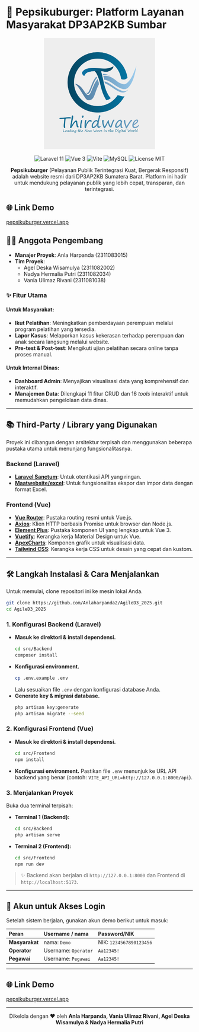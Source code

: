 # 🚀 Pepsikuburger: Platform Layanan Masyarakat DP3AP2KB Sumbar

<p align="center">
  <img src="assets/Logo/logo.png" alt="Logo Pepsikuburger" width="300">
</p>

<p align="center">
  <img src="https://img.shields.io/badge/Laravel-11-FF2D20?style=for-the-badge&logo=laravel" alt="Laravel 11">
  <img src="https://img.shields.io/badge/Vue.js-3-4FC08D?style=for-the-badge&logo=vue.js" alt="Vue 3">
  <img src="https://img.shields.io/badge/Vite-B73BFE?style=for-the-badge&logo=vite" alt="Vite">
  <img src="https://img.shields.io/badge/MySQL-4479A1?style=for-the-badge&logo=mysql" alt="MySQL">
  <img src="https://img.shields.io/badge/License-MIT-yellow.svg?style=for-the-badge" alt="License MIT">
</p>

<p align="center">
  <b>Pepsikuburger</b> (Pelayanan Publik Terintegrasi Kuat, Bergerak Responsif) adalah website resmi dari DP3AP2KB Sumatera Barat. Platform ini hadir untuk mendukung pelayanan publik yang lebih cepat, transparan, dan terintegrasi.
</p>

## 🌐 Link Demo

[pepsikuburger.vercel.app](https://pepsikuburger.vercel.app)

## 👩‍💻 Anggota Pengembang

* **Manajer Proyek**: Anla Harpanda (2311083015)
* **Tim Proyek**:
    * Agel Deska Wisamulya (2311082002)
    * Nadya Hermalia Putri (2311082034)
    * Vania Ulimaz Rivani (2311081038)
### ✨ Fitur Utama

#### Untuk Masyarakat:
- **Ikut Pelatihan**: Meningkatkan pemberdayaan perempuan melalui program pelatihan yang tersedia.
- **Lapor Kasus**: Melaporkan kasus kekerasan terhadap perempuan dan anak secara langsung melalui website.
- **Pre-test & Post-test**: Mengikuti ujian pelatihan secara online tanpa proses manual.

#### Untuk Internal Dinas:
- **Dashboard Admin**: Menyajikan visualisasi data yang komprehensif dan interaktif.
- **Manajemen Data**: Dilengkapi 11 fitur CRUD dan 16 *tools* interaktif untuk memudahkan pengelolaan data dinas.


---

## 📚 Third-Party / Library yang Digunakan

Proyek ini dibangun dengan arsitektur terpisah dan menggunakan beberapa pustaka utama untuk menunjang fungsionalitasnya.

### Backend (Laravel)
- **[Laravel Sanctum](https://laravel.com/docs/11.x/sanctum)**: Untuk otentikasi API yang ringan.
- **[Maatwebsite/excel](https://docs.laravel-excel.com/3.1/getting-started/)**: Untuk fungsionalitas ekspor dan impor data dengan format Excel.

### Frontend (Vue)
- **[Vue Router](https://router.vuejs.org/)**: Pustaka routing resmi untuk Vue.js.
- **[Axios](https://axios-http.com/)**: Klien HTTP berbasis Promise untuk browser dan Node.js.
- **[Element Plus](https://element-plus.org/)**: Pustaka komponen UI yang lengkap untuk Vue 3.
- **[Vuetify](https://vuetifyjs.com/)**: Kerangka kerja Material Design untuk Vue.
- **[ApexCharts](https://apexcharts.com/)**: Komponen grafik untuk visualisasi data.
- **[Tailwind CSS](https://tailwindcss.com/)**: Kerangka kerja CSS untuk desain yang cepat dan kustom.

---

## 🛠️ Langkah Instalasi & Cara Menjalankan

Untuk memulai, clone repositori ini ke mesin lokal Anda.

```bash
git clone https://github.com/Anlaharpanda2/AgileD3_2025.git
cd AgileD3_2025
```

### 1. Konfigurasi Backend (Laravel)

- **Masuk ke direktori & install dependensi.**
  ```bash
  cd src/Backend
  composer install
  ```
- **Konfigurasi environment.**
  ```bash
  cp .env.example .env
  ```
  Lalu sesuaikan file `.env` dengan konfigurasi database Anda.
- **Generate key & migrasi database.**
  ```bash
  php artisan key:generate
  php artisan migrate --seed
  ```

### 2. Konfigurasi Frontend (Vue)

- **Masuk ke direktori & install dependensi.**
  ```bash
  cd src/Frontend
  npm install
  ```
- **Konfigurasi environment.** Pastikan file `.env` menunjuk ke URL API backend yang benar (contoh: `VITE_API_URL=http://127.0.0.1:8000/api`).

### 3. Menjalankan Proyek

Buka dua terminal terpisah:

- **Terminal 1 (Backend):**
  ```bash
  cd src/Backend
  php artisan serve
  ```
- **Terminal 2 (Frontend):**
  ```bash
  cd src/Frontend
  npm run dev
  ```

> ✨ Backend akan berjalan di `http://127.0.0.1:8000` dan Frontend di `http://localhost:5173`.

---

## 🔑 Akun untuk Akses Login

Setelah sistem berjalan, gunakan akun demo berikut untuk masuk:

| Peran       | Username / nama                | Password/NIK   |
| :---------- | :---------------------------- | :--------- |
| **Masyarakat** | nama: `Demo`        | NIK: `1234567890123456` |
| **Operator**  | Username: `Operator`          | `Aa12345!` |
| **Pegawai**   | Username: `Pegawai`           | `Aa12345!` |

---

## 🌐 Link Demo

[pepsikuburger.vercel.app](https://pepsikuburger.vercel.app)

---

<p align="center">
  Dikelola dengan ❤️ oleh <b>Anla Harpanda, Vania Ulimaz Rivani, Agel Deska Wisamulya & Nadya Hermalia Putri</b>
</p>